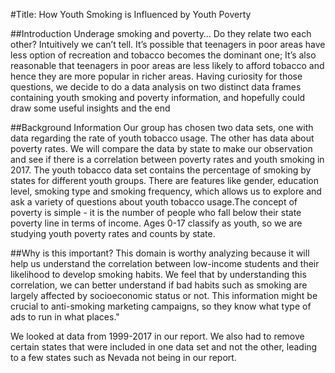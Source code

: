#Title: How Youth Smoking is Influenced by Youth Poverty

##Introduction
Underage smoking and poverty… Do they relate two each other? Intuitively we can’t tell. It’s possible that teenagers in poor areas have less option of
    recreation and tobacco becomes the dominant one; It’s also reasonable that teenagers in poor areas are less likely to afford tobacco and hence they are
    more popular in richer areas. Having curiosity for those questions, we decide to do a data analysis on two distinct data frames containing youth smoking
    and poverty information, and hopefully could draw some useful insights and the end

##Background Information
 Our group has chosen two data sets, one with data regarding the rate of youth tobacco usage. The other has data about poverty rates. We will compare the data by state to make our observation and see if there is a correlation between poverty rates and youth smoking in 2017. The youth tobacco data set contains the percentage of smoking by states for different youth groups. There are features like gender, education level, smoking type and smoking frequency, which allows us to explore and ask a variety of questions about youth tobacco usage.The concept of poverty is simple - it is the number of people who fall below their state poverty line in terms of income. Ages 0-17 classify as youth, so we are studying youth poverty rates and counts by state.

##Why is this important?
This domain is worthy analyzing because it will help us understand the correlation between low-income students and their likelihood to develop smoking habits. We feel that by understanding this correlation, we can better understand if bad habits such as smoking are largely affected by socioeconomic status or not. This information might be crucial to anti-smoking marketing campaigns, so they know what type of ads to run in what places."

We looked at data from 1999-2017 in our report. We also had to remove certain states that were included in one data set and not the other, leading to a few states such as Nevada not being in our report.
